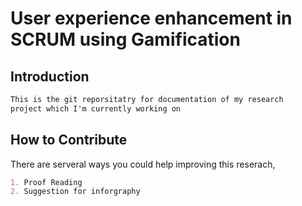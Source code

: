 # User experience enhancement in SCRUM using Gamification

## Introduction
```markdown
This is the git reporsitatry for documentation of my research
project which I'm currently working on

```
## How to Contribute

There are serveral ways you could help improving this reserach,
```markdown
1. Proof Reading
2. Suggestion for inforgraphy
```
